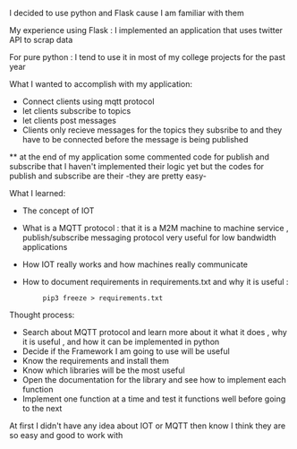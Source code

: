 I decided to use python and Flask cause I am familiar with them

My experience using Flask : I implemented an application that uses twitter API to scrap data

For pure python : I tend to use it in most of my college projects for the past year

What I wanted to accomplish with my application:

- Connect clients using mqtt protocol
- let clients subscribe to topics
- let clients post messages
- Clients only recieve messages for the topics they subsribe to and they have to be connected before 
the message is being published

** at the end of my application some commented code for publish and subscribe that I haven't implemented their logic yet but the 
codes for publish and subscribe are their -they are pretty easy-

What I learned:
- The concept of IOT 
- What is a MQTT protocol : that it is a M2M machine to machine service , publish/subscribe messaging protocol
very useful for low bandwidth applications 
- How IOT really works and how machines really communicate
- How to document requirements in requirements.txt and why it is useful :

           pip3 freeze > requirements.txt
           
    
Thought process:
- Search about MQTT protocol and learn more about it what it does , why it is useful , and how it can be implemented in python
- Decide if the Framework I am going to use will be useful
- Know the requirements and install them
- Know which libraries will be the most useful
- Open the documentation for the library and see how to implement each function
- Implement one function at a time and test it functions well before going to the next

At first I didn't have any idea about IOT or MQTT then know I think they are so easy and good to work with



